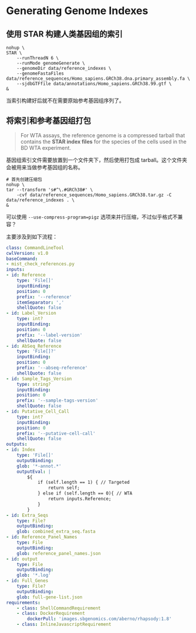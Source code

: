 # Generating Genome Indexes

## 使用 STAR 构建人类基因组的索引

```shell
nohup \
STAR \
    --runThreadN 6 \
    --runMode genomeGenerate \
    --genomeDir data/reference_indexes \
    --genomeFastaFiles data/reference_sequences/Homo_sapiens.GRCh38.dna.primary_assembly.fa \
    --sjdbGTFfile data/annotations/Homo_sapiens.GRCh38.99.gtf \
&
```

当索引构建好后就不在需要原始参考基因组序列了。

## 将索引和参考基因组打包

> For WTA assays, the reference genome is a compressed tarball that contains the **STAR index files** for the species of the cells used in the BD WTA experiment.

基因组索引文件需要放置到一个文件夹下，然后使用打包成 tarball。这个文件夹会被用来当做参考基因组的名称。

```shell
# 首先创建压缩包
nohup \
tar --transform 's#^\.#GRCh38#' \
    -cvf data/reference_sequences/Homo_sapiens.GRCh38.tar.gz -C data/reference_indexes . \
&
```

可以使用 `--use-compress-program=pigz` 选项来并行压缩，不过似乎格式不兼容？

主要涉及到如下流程：

```yaml
class: CommandLineTool
cwlVersion: v1.0
baseCommand:
- mist_check_references.py
inputs:
- id: Reference
    type: 'File[]'
    inputBinding:
    position: 0
    prefix: '--reference'
    itemSeparator: ','
    shellQuote: false
- id: Label_Version
    type: int?
    inputBinding:
    position: 0
    prefix: '--label-version'
    shellQuote: false
- id: AbSeq_Reference
    type: 'File[]?'
    inputBinding:
    position: 0
    prefix: '--abseq-reference'
    shellQuote: false
- id: Sample_Tags_Version
    type: string?
    inputBinding:
    position: 0
    prefix: '--sample-tags-version'
    shellQuote: false
- id: Putative_Cell_Call
    type: int?
    inputBinding:
    position: 0
    prefix: '--putative-cell-call'
    shellQuote: false
outputs:
- id: Index
    type: 'File[]'
    outputBinding:
    glob: '*-annot.*'
    outputEval: |
        ${
            if (self.length == 1) { // Targeted
                return self;
            } else if (self.length == 0){ // WTA
                return inputs.Reference;
            }
        }
- id: Extra_Seqs
    type: File?
    outputBinding:
    glob: combined_extra_seq.fasta
- id: Reference_Panel_Names
    type: File
    outputBinding:
    glob: reference_panel_names.json
- id: output
    type: File
    outputBinding:
    glob: '*.log'
- id: Full_Genes
    type: File?
    outputBinding:
    glob: full-gene-list.json
requirements:
    - class: ShellCommandRequirement
    - class: DockerRequirement
        dockerPull: 'images.sbgenomics.com/aberno/rhapsody:1.8'
    - class: InlineJavascriptRequirement
```